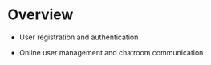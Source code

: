 # Overview 
- User registration and authentication

- Online user management and chatroom communication
